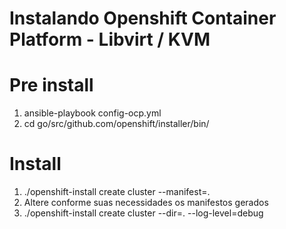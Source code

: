 # Instalando Openshift Container Platform - Libvirt / KVM

# Pre install

1. ansible-playbook config-ocp.yml
2. cd go/src/github.com/openshift/installer/bin/

# Install
1. ./openshift-install create cluster --manifest=.
2. Altere conforme suas necessidades os manifestos gerados
3. ./openshift-install create cluster --dir=. --log-level=debug
